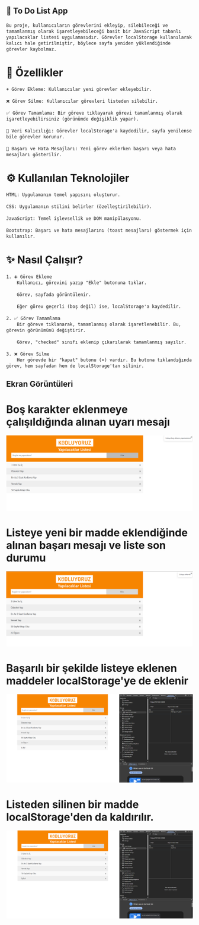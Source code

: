 ## 📝 To Do List App

    Bu proje, kullanıcıların görevlerini ekleyip, silebileceği ve tamamlanmış olarak işaretleyebileceği basit bir JavaScript tabanlı yapılacaklar listesi uygulamasıdır. Görevler localStorage kullanılarak kalıcı hale getirilmiştir, böylece sayfa yeniden yüklendiğinde görevler kaybolmaz.

# 🚀 Özellikler

    + Görev Ekleme: Kullanıcılar yeni görevler ekleyebilir.

    ❌ Görev Silme: Kullanıcılar görevleri listeden silebilir.

    ✅ Görev Tamamlama: Bir göreve tıklayarak görevi tamamlanmış olarak işaretleyebilirsiniz (görünümde değişiklik yapar).

    💾 Veri Kalıcılığı: Görevler localStorage'a kaydedilir, sayfa yenilense bile görevler korunur.

    🎉 Başarı ve Hata Mesajları: Yeni görev eklerken başarı veya hata mesajları gösterilir.

# ⚙️ Kullanılan Teknolojiler


    HTML: Uygulamanın temel yapısını oluşturur.

    CSS: Uygulamanın stilini belirler (özelleştirilebilir).

    JavaScript: Temel işlevsellik ve DOM manipülasyonu.

    Bootstrap: Başarı ve hata mesajlarını (toast mesajları) göstermek için kullanılır.

# ✨ Nasıl Çalışır?

    1. ➕ Görev Ekleme
        Kullanıcı, görevini yazıp "Ekle" butonuna tıklar.

        Görev, sayfada görüntülenir.

        Eğer görev geçerli (boş değil) ise, localStorage'a kaydedilir.

    2. ✅ Görev Tamamlama
        Bir göreve tıklanarak, tamamlanmış olarak işaretlenebilir. Bu, görevin görünümünü değiştirir.

        Görev, "checked" sınıfı eklenip çıkarılarak tamamlanmış sayılır.

    3. ❌ Görev Silme
        Her görevde bir "kapat" butonu (×) vardır. Bu butona tıklandığında görev, hem sayfadan hem de localStorage'tan silinir.

## Ekran Görüntüleri
# Boş karakter eklenmeye çalışıldığında alınan uyarı mesajı
![Hata Ekran Görüntüsü](./images/fail.png)

# Listeye yeni bir madde eklendiğinde alınan başarı mesajı ve liste son durumu

![Başarılı Ekleme Ekran Görüntüsü](./images/success.png)

# Başarılı bir şekilde listeye eklenen maddeler localStorage'ye de eklenir
![LocalStorage'a ekleme](./images/addLocalStorage.png)

# Listeden silinen bir madde localStorage'den da kaldırılır.
![localStorag'dan silme](./images/removeLocalStorage.png)